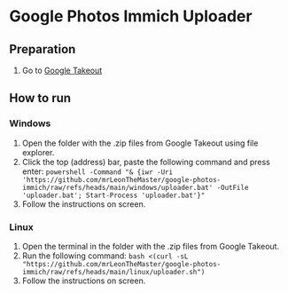 # Google Photos Immich Uploader
## Preparation
1. Go to [Google Takeout](https://takeout.google.com/)
## How to run
### Windows
1. Open the folder with the .zip files from Google Takeout using file explorer.
2. Click the top (address) bar, paste the following command and press enter: ``powershell -Command "& {iwr -Uri 'https://github.com/mrLeonTheMaster/google-photos-immich/raw/refs/heads/main/windows/uploader.bat' -OutFile 'uploader.bat'; Start-Process 'uploader.bat'}"``
3. Follow the instructions on screen.
### Linux
1. Open the terminal in the folder with the .zip files from Google Takeout.
2. Run the following command: ``bash <(curl -sL "https://github.com/mrLeonTheMaster/google-photos-immich/raw/refs/heads/main/linux/uploader.sh")``
3. Follow the instructions on screen.
